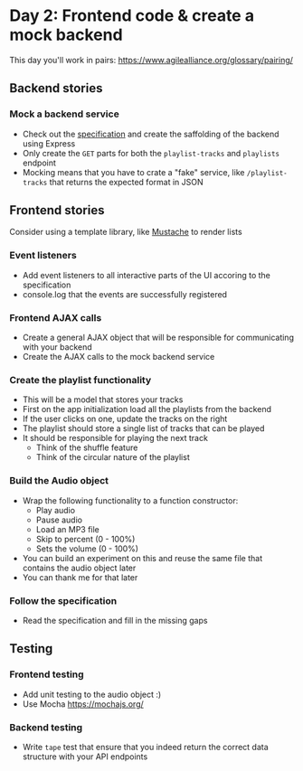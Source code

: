 
# Day 2: Frontend code & create a mock backend

This day you'll work in pairs: https://www.agilealliance.org/glossary/pairing/

## Backend stories

### Mock a backend service
- Check out the [specification](specification.md#rest-api) and create the saffolding of the backend using Express
- Only create the `GET` parts for both the `playlist-tracks` and `playlists` endpoint
- Mocking means that you have to crate a "fake" service, like `/playlist-tracks` that returns the expected format in JSON


## Frontend stories

Consider using a template library, like [Mustache](https://github.com/janl/mustache.js) to render lists

### Event listeners
- Add event listeners to all interactive parts of the UI accoring to the specification
- console.log that the events are successfully registered

### Frontend AJAX calls 
- Create a general AJAX object that will be responsible for communicating with your backend
- Create the AJAX calls to the mock backend service

### Create the playlist functionality
- This will be a model that stores your tracks
- First on the app initialization load all the playlists from the backend
- If the user clicks on one, update the tracks on the right
- The playlist should store a single list of tracks that can be played
- It should be responsible for playing the next track
	- Think of the shuffle feature
	- Think of the circular nature of the playlist

### Build the Audio object
- Wrap the following functionality to a function constructor:
	- Play audio
	- Pause audio
	- Load an MP3 file
	- Skip to percent (0 - 100%)
	- Sets the volume (0 - 100%)
- You can build an experiment on this and reuse the same file that contains the audio object later
- You can thank me for that later

### Follow the specification
- Read the specification and fill in the missing gaps

## Testing

### Frontend testing
- Add unit testing to the audio object :)
- Use Mocha https://mochajs.org/

### Backend testing
- Write `tape` test that ensure that you indeed return the correct data structure with your API endpoints